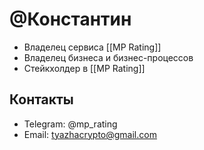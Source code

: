 # @Константин

- Владелец сервиса [[MP Rating]]
- Владелец бизнеса и бизнес-процессов
- Стейкхолдер в [[MP Rating]]

## Контакты

- Telegram: @mp_rating
- Email: [tyazhacrypto@gmail.com](mailto:tyazhacrypto@gmail.com)